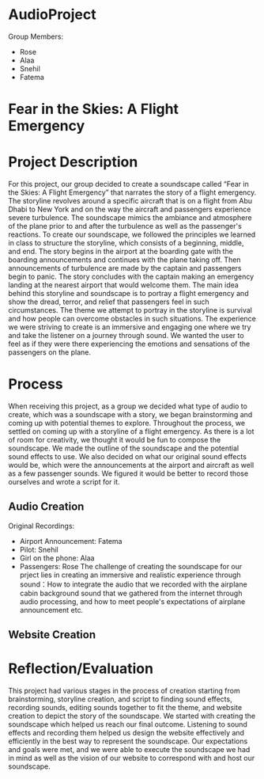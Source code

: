 # AudioProject


Group Members:
- Rose 
- Alaa
- Snehil
- Fatema 




# Fear in the Skies: A Flight Emergency


# Project Description
For this project, our group decided to create a soundscape called “Fear in the Skies: A Flight Emergency” that narrates the story of a flight emergency. The storyline revolves around a specific aircraft that is on a flight from Abu Dhabi to New York and on the way the aircraft and passengers experience severe turbulence. The soundscape mimics the ambiance and atmosphere of the plane prior to and after the turbulence as well as the passenger's reactions. To create our soundscape, we followed the principles we learned in class to structure the storyline, which consists of a beginning, middle, and end. The story begins in the airport at the boarding gate with the boarding announcements and continues with the plane taking off. Then announcements of turbulence are made by the captain and passengers begin to panic. The story concludes with the captain making an emergency landing at the nearest airport that would welcome them. The main idea behind this storyline and soundscape is to portray a flight emergency and show the dread, terror, and relief that passengers feel in such circumstances. The theme we attempt to portray in the storyline is survival and how people can overcome obstacles in such situations. The experience we were striving to create is an immersive and engaging one where we try and take the listener on a journey through sound. We wanted the user to feel as if they were there experiencing the emotions and sensations of the passengers on the plane.


# Process
When receiving this project, as a group we decided what type of audio to create, which was a soundscape with a story, we began brainstorming and coming up with potential themes to explore. Throughout the process, we settled on coming up with a storyline of a flight emergency. As there is a lot of room for creativity, we thought it would be fun to compose the soundscape. We made the outline of the soundscape and the potential sound effects to use. We also decided on what our original sound effects would be, which were the announcements at the airport and aircraft as well as a few passenger sounds. We figured it would be better to record those ourselves and wrote a script for it.   

## Audio Creation
Original Recordings:
- Airport Announcement: Fatema
- Pilot: Snehil
- Girl on the phone: Alaa
- Passengers: Rose
The challenge of creating the soundscape for our prject lies in creating an immersive and realistic experience through sound：How to integrate the audio that we recorded with the airplane cabin background sound that we gathered from the internet through audio processing, and how to meet people's expectations of airplane announcement etc. 


## Website Creation


# Reflection/Evaluation
This project had various stages in the process of creation starting from brainstorming, storyline creation, and script to finding sound effects, recording sounds, editing sounds together to fit the theme, and website creation to depict the story of the soundscape. We started with creating the soundscape which helped us reach our final outcome. Listening to sound effects and recording them helped us design the website effectively and efficiently in the best way to represent the soundscape. Our expectations and goals were met, and we were able to execute the soundscape we had in mind as well as the vision of our website to correspond with and host our soundscape.  
